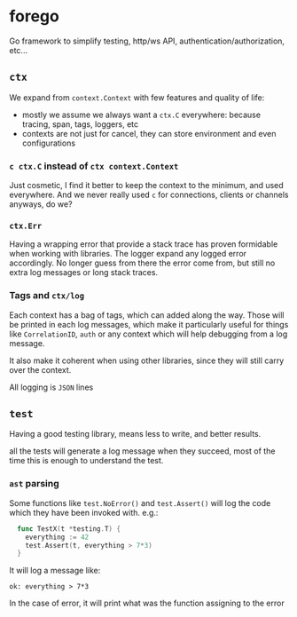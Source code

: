 # forego

Go framework to simplify testing, http/ws API, authentication/authorization, etc...

## `ctx`

We expand from `context.Context` with few features and quality of life:
* mostly we assume we always want a `ctx.C` everywhere: because tracing, span, tags, loggers, etc
* contexts are not just for cancel, they can store environment and even configurations

### `c ctx.C` instead of `ctx context.Context`

Just cosmetic, I find it better to keep the context to the minimum, and used everywhere. And we never really used `c` for connections, clients or channels anyways, do we?

### `ctx.Err`

Having a wrapping error that provide a stack trace has proven formidable when working with libraries. The logger expand any logged error accordingly. No longer guess from there the error come from, but still no extra log messages or long stack traces.

### Tags and `ctx/log`

Each context has a bag of tags, which can added along the way. Those will be printed in each log messages, which make it particularly useful for
things like `CorrelationID`, `auth` or any context which will help debugging from a log message.

It also make it coherent when using other libraries, since they will still carry over the context.

All logging is `JSON` lines

## `test`

Having a good testing library, means less to write, and better results.

all the tests will generate a log message when they succeed, most of the time this is enough to understand the test.

### `ast` parsing

Some functions like `test.NoError()` and `test.Assert()` will log the code which they have been invoked with. e.g.:

```go
  func TestX(t *testing.T) {
    everything := 42
    test.Assert(t, everything > 7*3)
  }
```

It will log a message like:
```
ok: everything > 7*3
```

In the case of error, it will print what was the function assigning to the error


